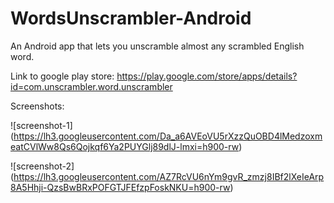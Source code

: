 # WordsUnscrambler-Android
An Android app that lets you unscramble almost any scrambled English word.

Link to google play store: https://play.google.com/store/apps/details?id=com.unscrambler.word.unscrambler

Screenshots:

![screenshot-1]
(https://lh3.googleusercontent.com/Da_a6AVEoVU5rXzzQuOBD4lMedzoxmeatCVlWw8Qs6Qojkqf6Ya2PUYGlj89dlJ-lmxi=h900-rw)


![screenshot-2]
(https://lh3.googleusercontent.com/AZ7RcVU6nYm9gvR_zmzj8IBf2lXeIeArp8A5Hhji-QzsBwBRxPOFGTJFEfzpFoskNKU=h900-rw)
